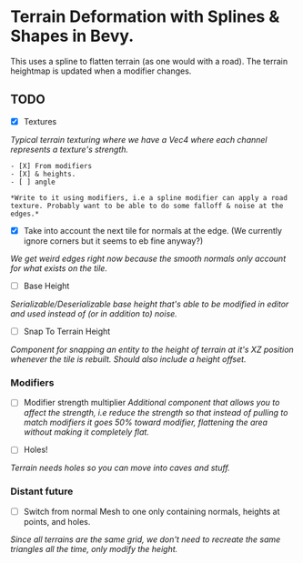
# Terrain Deformation with Splines & Shapes in Bevy.

This uses a spline to flatten terrain (as one would with a road). The terrain heightmap is updated when a modifier changes.

## TODO

- [X] Textures

*Typical terrain texturing where we have a Vec4 where each channel represents a texture's strength.*

    - [X] From modifiers
    - [X] & heights.
    - [ ] angle

    *Write to it using modifiers, i.e a spline modifier can apply a road texture. Probably want to be able to do some falloff & noise at the edges.*

- [X] Take into account the next tile for normals at the edge. (We currently ignore corners but it seems to eb fine anyway?)

*We get weird edges right now because the smooth normals only account for what exists on the tile.*

- [ ] Base Height

*Serializable/Deserializable base height that's able to be modified in editor and used instead of (or in addition to) noise.*

- [ ] Snap To Terrain Height

*Component for snapping an entity to the height of terrain at it's XZ position whenever the tile is rebuilt. Should also include a height offset.*

### Modifiers

- [ ] Modifier strength multiplier
*Additional component that allows you to affect the strength, i.e reduce the strength so that instead of pulling to match modifiers it goes 50% toward modifier, flattening the area without making it completely flat.* 

- [ ] Holes!

*Terrain needs holes so you can move into caves and stuff.*

### Distant future

- [ ] Switch from normal Mesh to one only containing normals, heights at points, and holes.

*Since all terrains are the same grid, we don't need to recreate the same triangles all the time, only modify the height.*